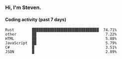 ### Hi, I'm Steven.

#### Coding activity (past 7 days)
```
Rust        ▓▓▓▓▓▓▓▓▓▓▓▓▓▓▓▓▓▓▓▓▓▓▓▓▓▓▓▓▓▓  74.71%
other       ▓▓                               7.22%
HTML        ▓▓                               5.88%
JavaScript  ▓▓                               5.79%
C#          ▓                                3.51%
JSON        ▓                                2.89%
```
